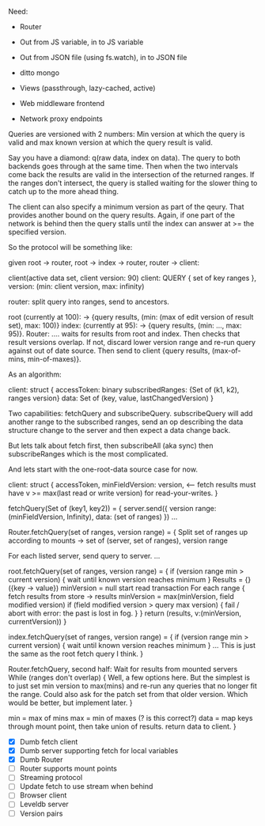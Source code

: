 Need:

- Router
- Out from JS variable, in to JS variable
- Out from JSON file (using fs.watch), in to JSON file
- ditto mongo

- Views (passthrough, lazy-cached, active)

- Web middleware frontend

- Network proxy endpoints



Queries are versioned with 2 numbers: Min version at which the query is valid and max known version at which the query result is valid.

Say you have a diamond: q(raw data, index on data). The query to both backends goes through at the same time. Then when the two intervals come back the results are valid in the intersection of the returned ranges. If the ranges don't intersect, the query is stalled waiting for the slower thing to catch up to the more ahead thing.

The client can also specify a minimum version as part of the qeury. That provides another bound on the query results. Again, if one part of the network is behind then the query stalls until the index can answer at >= the specified version.



So the protocol will be something like:

given root -> router, root -> index -> router, router -> client:

client(active data set, client version: 90)
client: QUERY { set of key ranges }, version: (min: client version, max: infinity)

router: split query into ranges, send to ancestors.

root (currently at 100): -> {query results, (min: (max of edit version of result set), max: 100)}
index: (currently at 95): -> {query results, (min: ..., max: 95)}.
Router: .... waits for results from root and index. Then checks that result versions overlap. If not, discard lower version range and re-run query against out of date source.
Then send to client {query results, (max-of-mins, min-of-maxes)}.



As an algorithm:

client:
struct {
  accessToken: binary
  subscribedRanges: {Set of (k1, k2), ranges version}
	data: Set of (key, value, lastChangedVersion)
}

Two capabilities: fetchQuery and subscribeQuery. subscribeQuery will add another range to the subscribed ranges, send an op describing the data structure change to the server and then expect a data change back.


But lets talk about fetch first, then subscribeAll (aka sync) then subscribeRanges which is the most complicated.

And lets start with the one-root-data source case for now.


client:
struct {
	accessToken,
	minFieldVersion: version, <-- fetch results must have v >= max(last read or write version) for read-your-writes.
}

fetchQuery(Set of (key1, key2)) = {
  server.send({
    version range: (minFieldVersion, Infinity),
    data: (set of ranges)
  })
  ...
  

Router.fetchQuery(set of ranges, version range) = {
  Split set of ranges up according to mounts
  -> set of (server, set of ranges), version range
  
  For each listed server, send query to server.
  ...
  

root.fetchQuery(set of ranges, version range) = {
	if (version range min > current version) {
		wait until known version reaches minimum
	}
	Results = {} ({key -> value})
	minVersion = null
	start read transaction
	For each range {
	  fetch results from store -> results
	  minVersion = max(minVersion, field modified version)
	  if (field modified version > query max version) {
	    fail / abort with error: the past is lost in fog.
    }
  }
  return (results, v:(minVersion, currentVersion))
}

index.fetchQuery(set of ranges, version range) = {
	if (version range min > current version) {
		wait until known version reaches minimum
	}
  ... This is just the same as the root fetch query I think.
}



Router.fetchQuery, second half:
  Wait for results from mounted servers
  While (ranges don't overlap) {
    Well, a few options here. But the simplest is to just set min version to max(mins) and re-run any queries that no longer fit the range. Could also ask for the patch set from that older version. Which would be better, but implement later.
  }
  
  min = max of mins
  max = min of maxes (? is this correct?)
  data = map keys through mount point, then take union of results.
  return data to client.
}





- [x] Dumb fetch client
- [x] Dumb server supporting fetch for local variables
- [x] Dumb Router
- [ ] Router supports mount points
- [ ] Streaming protocol
- [ ] Update fetch to use stream when behind
- [ ] Browser client
- [ ] Leveldb server
- [ ] Version pairs